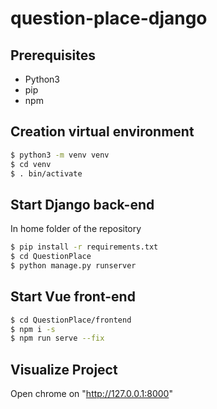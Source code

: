 # question-place-django
## Prerequisites
* Python3
* pip
* npm
## Creation virtual environment
```bash
$ python3 -m venv venv  
$ cd venv              
$ . bin/activate  
```
## Start Django back-end
In home folder of the repository
```bash
$ pip install -r requirements.txt
$ cd QuestionPlace                    
$ python manage.py runserver
```
## Start Vue front-end
```bash
$ cd QuestionPlace/frontend                   
$ npm i -s
$ npm run serve --fix
```
## Visualize Project
Open chrome on "http://127.0.0.1:8000"
